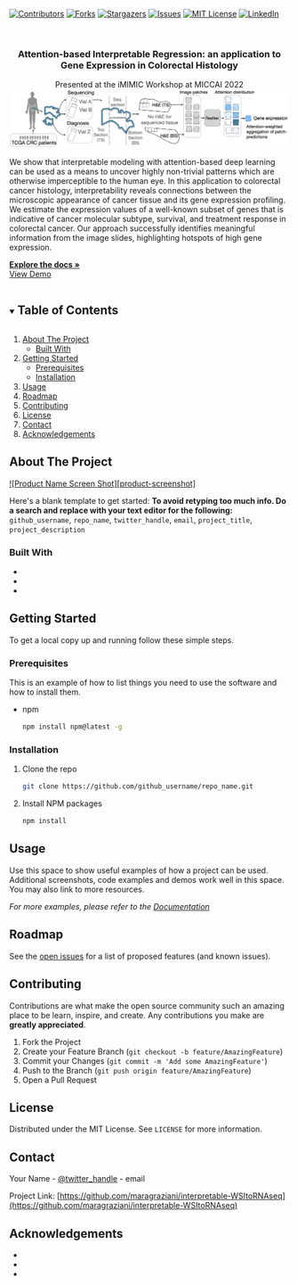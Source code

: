 <!--
*** Thanks for checking out the Best-README-Template. If you have a suggestion
*** that would make this better, please fork the repo and create a pull request
*** or simply open an issue with the tag "enhancement".
*** Thanks again! Now go create something AMAZING! :D
***
***
***
*** To avoid retyping too much info. Do a search and replace for the following:
*** github_username, repo_name, twitter_handle, email, project_title, project_description
-->



<!-- PROJECT SHIELDS -->
<!--
*** I'm using markdown "reference style" links for readability.
*** Reference links are enclosed in brackets [ ] instead of parentheses ( ).
*** See the bottom of this document for the declaration of the reference variables
*** for contributors-url, forks-url, etc. This is an optional, concise syntax you may use.
*** https://www.markdownguide.org/basic-syntax/#reference-style-links
-->
[![Contributors][contributors-shield]][contributors-url]
[![Forks][forks-shield]][forks-url]
[![Stargazers][stars-shield]][stars-url]
[![Issues][issues-shield]][issues-url]
[![MIT License][license-shield]][license-url]
[![LinkedIn][linkedin-shield]][linkedin-url]



<!-- PROJECT LOGO -->
<br />
<p align="center">
 
  <h3 align="center">Attention-based Interpretable Regression: an application to Gene Expression in Colorectal Histology</h3>

<p align="center">
   Presented at the iMIMIC Workshop at MICCAI 2022
 
 <a href="https://github.com/maragraziani/interpretable-WSItoRNAseq">
    <img src="images/logo.png" alt="Logo" width="900">
  </a>

We show that interpretable modeling with attention-based deep learning can be used as a means to uncover highly non-trivial patterns which are otherwise imperceptible to the human eye. In this application to colorectal cancer histology, interpretability reveals connections between the microscopic appearance of cancer tissue and its gene expression profiling. We estimate the expression values of a well-known subset of genes that is indicative of cancer molecular subtype, survival, and treatment response in colorectal cancer. Our approach successfully identifies meaningful information from the image slides, highlighting hotspots of high gene expression.
 </p>
 <a href="https://github.com/maragraziani/interpretable-WSItoRNAseq"><strong>Explore the docs »</strong></a>
 <br />
 <a href="https://github.com/maragraziani/interpretable-WSItoRNAseq">View Demo</a>
</p>



<!-- TABLE OF CONTENTS -->
<details open="open">
  <summary><h2 style="display: inline-block">Table of Contents</h2></summary>
  <ol>
    <li>
      <a href="#about-the-project">About The Project</a>
      <ul>
        <li><a href="#built-with">Built With</a></li>
      </ul>
    </li>
    <li>
      <a href="#getting-started">Getting Started</a>
      <ul>
        <li><a href="#prerequisites">Prerequisites</a></li>
        <li><a href="#installation">Installation</a></li>
      </ul>
    </li>
    <li><a href="#usage">Usage</a></li>
    <li><a href="#roadmap">Roadmap</a></li>
    <li><a href="#contributing">Contributing</a></li>
    <li><a href="#license">License</a></li>
    <li><a href="#contact">Contact</a></li>
    <li><a href="#acknowledgements">Acknowledgements</a></li>
  </ol>
</details>



<!-- ABOUT THE PROJECT -->
## About The Project

[![Product Name Screen Shot][product-screenshot]](https://example.com)

Here's a blank template to get started:
**To avoid retyping too much info. Do a search and replace with your text editor for the following:**
`github_username`, `repo_name`, `twitter_handle`, `email`, `project_title`, `project_description`


### Built With

* []()
* []()
* []()



<!-- GETTING STARTED -->
## Getting Started

To get a local copy up and running follow these simple steps.

### Prerequisites

This is an example of how to list things you need to use the software and how to install them.
* npm
  ```sh
  npm install npm@latest -g
  ```

### Installation

1. Clone the repo
   ```sh
   git clone https://github.com/github_username/repo_name.git
   ```
2. Install NPM packages
   ```sh
   npm install
   ```



<!-- USAGE EXAMPLES -->
## Usage

Use this space to show useful examples of how a project can be used. Additional screenshots, code examples and demos work well in this space. You may also link to more resources.

_For more examples, please refer to the [Documentation](https://example.com)_



<!-- ROADMAP -->
## Roadmap

See the [open issues](https://github.com/maragraziani/interpretable-WSItoRNAseq/issues) for a list of proposed features (and known issues).



<!-- CONTRIBUTING -->
## Contributing

Contributions are what make the open source community such an amazing place to be learn, inspire, and create. Any contributions you make are **greatly appreciated**.

1. Fork the Project
2. Create your Feature Branch (`git checkout -b feature/AmazingFeature`)
3. Commit your Changes (`git commit -m 'Add some AmazingFeature'`)
4. Push to the Branch (`git push origin feature/AmazingFeature`)
5. Open a Pull Request



<!-- LICENSE -->
## License

Distributed under the MIT License. See `LICENSE` for more information.



<!-- CONTACT -->
## Contact

Your Name - [@twitter_handle](https://twitter.com/twitter_handle) - email

Project Link: [https://github.com/maragraziani/interpretable-WSItoRNAseq](https://github.com/maragraziani/interpretable-WSItoRNAseq)



<!-- ACKNOWLEDGEMENTS -->
## Acknowledgements

* []()
* []()
* []()





<!-- MARKDOWN LINKS & IMAGES -->
<!-- https://www.markdownguide.org/basic-syntax/#reference-style-links -->
[contributors-shield]: https://img.shields.io/github/contributors/maragraziani/interpretable-WSItoRNAseq.svg?style=for-the-badge
[contributors-url]: https://github.com/maragraziani/interpretable-WSItoRNAseq/graphs/contributors
[forks-shield]: https://img.shields.io/github/forks/maragraziani/interpretable-WSItoRNAseq.svg?style=for-the-badge
[forks-url]: https://github.com/maragraziani/interpretable-WSItoRNAseq/network/members
[stars-shield]: https://img.shields.io/github/stars/maragraziani/interpretable-WSItoRNAseq.svg?style=for-the-badge
[stars-url]: https://github.com/maragraziani/interpretable-WSItoRNAseq/stargazers
[issues-shield]: https://img.shields.io/github/issues/maragraziani/interpretable-WSItoRNAseq.svg?style=for-the-badge
[issues-url]: https://github.com/maragraziani/interpretable-WSItoRNAseq/issues
[license-shield]: https://img.shields.io/github/license/maragraziani/interpretable-WSItoRNAseq.svg?style=for-the-badge
[license-url]: https://github.com/maragraziani/interpretable-WSItoRNAseq/blob/master/LICENSE.txt
[linkedin-shield]: https://img.shields.io/badge/-LinkedIn-black.svg?style=for-the-badge&logo=linkedin&colorB=555
[linkedin-url]: https://linkedin.com/in/maragraziani
